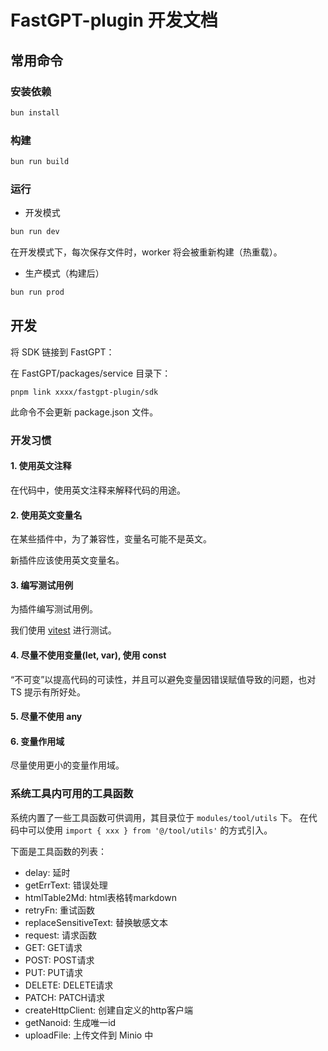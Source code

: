 # FastGPT-plugin 开发文档


## 常用命令

### 安装依赖

```bash
bun install
```

### 构建

```bash
bun run build
```

### 运行

- 开发模式
```bash
bun run dev
```

在开发模式下，每次保存文件时，worker 将会被重新构建（热重载）。

- 生产模式（构建后）
```bash
bun run prod
```

## 开发

将 SDK 链接到 FastGPT：

在 FastGPT/packages/service 目录下：

```
pnpm link xxxx/fastgpt-plugin/sdk
```

此命令不会更新 package.json 文件。

### 开发习惯

#### 1. 使用英文注释
在代码中，使用英文注释来解释代码的用途。

#### 2. 使用英文变量名
在某些插件中，为了兼容性，变量名可能不是英文。

新插件应该使用英文变量名。

#### 3. 编写测试用例

为插件编写测试用例。

我们使用 [vitest](https://vitest.dev) 进行测试。

#### 4. 尽量不使用变量(let, var), 使用 const

“不可变”以提高代码的可读性，并且可以避免变量因错误赋值导致的问题，也对 TS 提示有所好处。

#### 5. 尽量不使用 any

#### 6. 变量作用域

尽量使用更小的变量作用域。

### 系统工具内可用的工具函数

系统内置了一些工具函数可供调用，其目录位于 `modules/tool/utils` 下。
在代码中可以使用 `import { xxx } from '@/tool/utils'` 的方式引入。

下面是工具函数的列表：

- delay: 延时
- getErrText: 错误处理
- htmlTable2Md: html表格转markdown
- retryFn: 重试函数
- replaceSensitiveText: 替换敏感文本
- request: 请求函数
- GET: GET请求
- POST: POST请求
- PUT: PUT请求
- DELETE: DELETE请求
- PATCH: PATCH请求
- createHttpClient: 创建自定义的http客户端
- getNanoid: 生成唯一id
- uploadFile: 上传文件到 Minio 中

